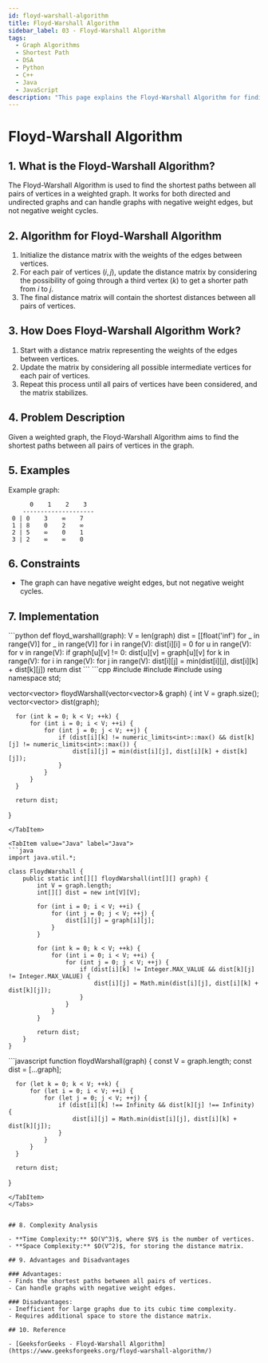 ```yaml
---
id: floyd-warshall-algorithm
title: Floyd-Warshall Algorithm
sidebar_label: 03 - Floyd-Warshall Algorithm
tags:
  - Graph Algorithms
  - Shortest Path
  - DSA
  - Python
  - C++
  - Java
  - JavaScript
description: "This page explains the Floyd-Warshall Algorithm for finding the shortest paths between all pairs of vertices in a weighted graph."
---
```


# Floyd-Warshall Algorithm

## 1. What is the Floyd-Warshall Algorithm?

The Floyd-Warshall Algorithm is used to find the shortest paths between all pairs of vertices in a weighted graph. It works for both directed and undirected graphs and can handle graphs with negative weight edges, but not negative weight cycles.

## 2. Algorithm for Floyd-Warshall Algorithm

1. Initialize the distance matrix with the weights of the edges between vertices.
2. For each pair of vertices $(i, j)$, update the distance matrix by considering the possibility of going through a third vertex $(k)$ to get a shorter path from $i$ to $j$.
3. The final distance matrix will contain the shortest distances between all pairs of vertices.

## 3. How Does Floyd-Warshall Algorithm Work?

1. Start with a distance matrix representing the weights of the edges between vertices.
2. Update the matrix by considering all possible intermediate vertices for each pair of vertices.
3. Repeat this process until all pairs of vertices have been considered, and the matrix stabilizes.

## 4. Problem Description

Given a weighted graph, the Floyd-Warshall Algorithm aims to find the shortest paths between all pairs of vertices in the graph.

## 5. Examples

Example graph:
```
      0    1    2    3
    --------------------
 0 | 0    3    ∞    7
 1 | 8    0    2    ∞
 2 | 5    ∞    0    1
 3 | 2    ∞    ∞    0
```

## 6. Constraints

- The graph can have negative weight edges, but not negative weight cycles.

## 7. Implementation

<Tabs>
  <TabItem value="Python" label="Python" default>
  ```python
  def floyd_warshall(graph):
      V = len(graph)
      dist = [[float('inf') for _ in range(V)] for _ in range(V)]
      for i in range(V):
          dist[i][i] = 0
      for u in range(V):
          for v in range(V):
              if graph[u][v] != 0:
                  dist[u][v] = graph[u][v]
      for k in range(V):
          for i in range(V):
              for j in range(V):
                  dist[i][j] = min(dist[i][j], dist[i][k] + dist[k][j])
      return dist
  ```
  </TabItem>

  <TabItem value="C++" label="C++">
  ```cpp
  #include <iostream>
  #include <vector>
  #include <limits>
  using namespace std;
  
  vector<vector<int>> floydWarshall(vector<vector<int>>& graph) {
      int V = graph.size();
      vector<vector<int>> dist(graph);
  
      for (int k = 0; k < V; ++k) {
          for (int i = 0; i < V; ++i) {
              for (int j = 0; j < V; ++j) {
                  if (dist[i][k] != numeric_limits<int>::max() && dist[k][j] != numeric_limits<int>::max()) {
                      dist[i][j] = min(dist[i][j], dist[i][k] + dist[k][j]);
                  }
              }
          }
      }
  
      return dist;
  }
  ```
  </TabItem>

  <TabItem value="Java" label="Java">
  ```java
  import java.util.*;
  
  class FloydWarshall {
      public static int[][] floydWarshall(int[][] graph) {
          int V = graph.length;
          int[][] dist = new int[V][V];
  
          for (int i = 0; i < V; ++i) {
              for (int j = 0; j < V; ++j) {
                  dist[i][j] = graph[i][j];
              }
          }
  
          for (int k = 0; k < V; ++k) {
              for (int i = 0; i < V; ++i) {
                  for (int j = 0; j < V; ++j) {
                      if (dist[i][k] != Integer.MAX_VALUE && dist[k][j] != Integer.MAX_VALUE) {
                          dist[i][j] = Math.min(dist[i][j], dist[i][k] + dist[k][j]);
                      }
                  }
              }
          }
  
          return dist;
      }
  }
  ```
  </TabItem>

  <TabItem value="JavaScript" label="JavaScript">
  ```javascript
  function floydWarshall(graph) {
      const V = graph.length;
      const dist = [...graph];
  
      for (let k = 0; k < V; ++k) {
          for (let i = 0; i < V; ++i) {
              for (let j = 0; j < V; ++j) {
                  if (dist[i][k] !== Infinity && dist[k][j] !== Infinity) {
                      dist[i][j] = Math.min(dist[i][j], dist[i][k] + dist[k][j]);
                  }
              }
          }
      }
  
      return dist;
  }
  ```
  </TabItem>
</Tabs>


## 8. Complexity Analysis

- **Time Complexity:** $O(V^3)$, where $V$ is the number of vertices.
- **Space Complexity:** $O(V^2)$, for storing the distance matrix.

## 9. Advantages and Disadvantages

### Advantages:
- Finds the shortest paths between all pairs of vertices.
- Can handle graphs with negative weight edges.

### Disadvantages:
- Inefficient for large graphs due to its cubic time complexity.
- Requires additional space to store the distance matrix.

## 10. Reference

- [GeeksforGeeks - Floyd-Warshall Algorithm](https://www.geeksforgeeks.org/floyd-warshall-algorithm/)